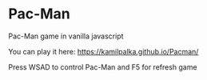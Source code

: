 # Pac-Man
Pac-Man game in vanilla javascript




You can play it here: https://kamilpalka.github.io/Pacman/

Press WSAD to control Pac-Man and F5 for refresh game
